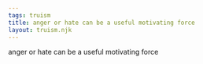 ```yaml
---
tags: truism
title: anger or hate can be a useful motivating force
layout: truism.njk
---
```


anger or hate can be a useful motivating force